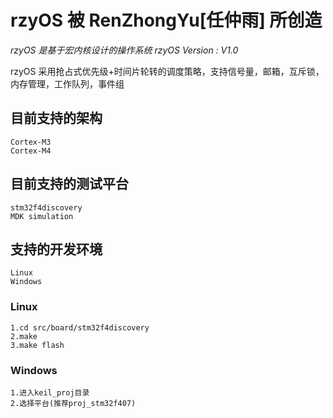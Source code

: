 ﻿# rzyOS 被 RenZhongYu[任仲雨] 所创造
*rzyOS 是基于宏内核设计的操作系统*
*rzyOS Version : V1.0*

rzyOS 采用抢占式优先级+时间片轮转的调度策略，支持信号量，邮箱，互斥锁，内存管理，工作队列，事件组


## 目前支持的架构
```
Cortex-M3
Cortex-M4
```


## 目前支持的测试平台
```
stm32f4discovery
MDK simulation
```

## 支持的开发环境
```
Linux
Windows
```

### Linux
```
1.cd src/board/stm32f4discovery
2.make
3.make flash
```
### Windows
```
1.进入keil_proj目录
2.选择平台(推荐proj_stm32f407)
```
